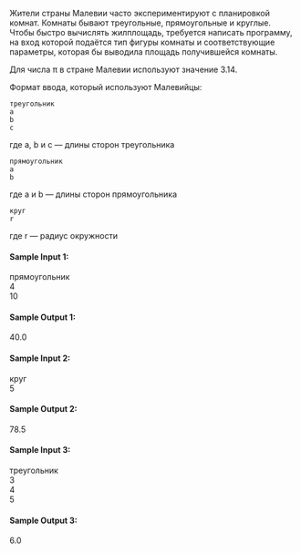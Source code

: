 Жители страны Малевии часто экспериментируют с планировкой комнат. Комнаты бывают треугольные, прямоугольные и круглые.
Чтобы быстро вычислять жилплощадь, требуется написать программу, на вход которой подаётся тип фигуры комнаты и
соответствующие параметры, которая бы выводила площадь получившейся комнаты.

Для числа π в стране Малевии используют значение 3.14.

Формат ввода, который используют Малевийцы:

```
треугольник
a
b
c
```

где a, b и c — длины сторон треугольника

```
прямоугольник
a
b
```

где a и b — длины сторон прямоугольника

```
круг
r
```

где r — радиус окружности

#### Sample Input 1:

прямоугольник  
4  
10

#### Sample Output 1:

40.0

#### Sample Input 2:

круг  
5

#### Sample Output 2:

78.5

#### Sample Input 3:

треугольник  
3  
4  
5

#### Sample Output 3:

6.0
